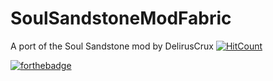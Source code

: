 # SoulSandstoneModFabric
A port of the Soul Sandstone mod by DelirusCrux
[![HitCount](http://hits.dwyl.com/_H1dR0_/SoulSandstone.svg)](http://hits.dwyl.com/_H1dR0_/SoulSandstone)

[![forthebadge](https://forthebadge.com/images/badges/made-with-java.svg)](https://forthebadge.com)
